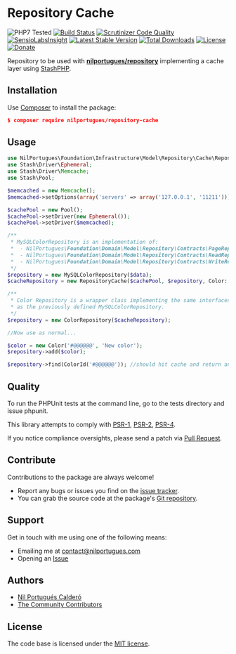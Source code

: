 # Repository Cache
![PHP7 Tested](http://php-eye.com/badge/nilportugues/repository-cache/php70.svg)
[![Build Status](https://travis-ci.org/PHPRepository/repository-cache.svg)](https://travis-ci.org/PHPRepository/repository-cache) [![Scrutinizer Code Quality](https://scrutinizer-ci.com/g/nilportugues/php-repository-cache/badges/quality-score.png?b=master)](https://scrutinizer-ci.com/g/nilportugues/php-repository-cache/?branch=master) [![SensioLabsInsight](https://insight.sensiolabs.com/projects/2941364f-c744-4680-ac53-a77f5328a46d/mini.png)](https://insight.sensiolabs.com/projects/2941364f-c744-4680-ac53-a77f5328a46d) [![Latest Stable Version](https://poser.pugx.org/nilportugues/repository-cache/v/stable)](https://packagist.org/packages/nilportugues/repository-cache) [![Total Downloads](https://poser.pugx.org/nilportugues/repository-cache/downloads)](https://packagist.org/packages/nilportugues/repository-cache) [![License](https://poser.pugx.org/nilportugues/repository-cache/license)](https://packagist.org/packages/nilportugues/repository-cache)
[![Donate](https://www.paypalobjects.com/en_US/i/btn/btn_donate_SM.gif)](https://paypal.me/nilportugues)

Repository to be used with **[nilportugues/repository](https://github.com/nilportugues/php-repository)** implementing a cache layer using [StashPHP](http://www.stashphp.com/). 

## Installation

Use [Composer](https://getcomposer.org) to install the package:

```json
$ composer require nilportugues/repository-cache
```

## Usage

```php
use NilPortugues\Foundation\Infrastructure\Model\Repository\Cache\RepositoryCache;
use Stash\Driver\Ephemeral;
use Stash\Driver\Memcache;
use Stash\Pool;

$memcached = new Memcache();
$memcached->setOptions(array('servers' => array('127.0.0.1', '11211')));

$cachePool = new Pool();
$cachePool->setDriver(new Ephemeral());
$cachePool->setDriver($memcached);

/**
 * MySQLColorRepository is an implementation of:
 *  - NilPortugues\Foundation\Domain\Model\Repository\Contracts\PageRepository
 *  - NilPortugues\Foundation\Domain\Model\Repository\Contracts\ReadRepository
 *  - NilPortugues\Foundation\Domain\Model\Repository\Contracts\WriteRepository
 */
$repository = new MySQLColorRepository($data);
$cacheRepository = new RepositoryCache($cachePool, $repository, Color::class, '3600');

/**
 * Color Repository is a wrapper class implementing the same interfaces
 * as the previously defined MySQLColorRepository.
 */
$repository = new ColorRepository($cacheRepository);

//Now use as normal... 

$color = new Color('#@@@@@@', 'New color');
$repository->add($color);

$repository->find(ColorId('#@@@@@@')); //should hit cache and return an instance of Color.
```



## Quality

To run the PHPUnit tests at the command line, go to the tests directory and issue phpunit.

This library attempts to comply with [PSR-1](http://www.php-fig.org/psr/psr-1/), [PSR-2](http://www.php-fig.org/psr/psr-2/), [PSR-4](http://www.php-fig.org/psr/psr-4/).

If you notice compliance oversights, please send a patch via [Pull Request](https://github.com/nilportugues/php-repository-cache/pulls).


## Contribute

Contributions to the package are always welcome!

* Report any bugs or issues you find on the [issue tracker](https://github.com/nilportugues/php-repository-cache/issues/new).
* You can grab the source code at the package's [Git repository](https://github.com/nilportugues/php-repository-cache).


## Support

Get in touch with me using one of the following means:

 - Emailing me at <contact@nilportugues.com>
 - Opening an [Issue](https://github.com/nilportugues/php-repository-cache/issues/new)


## Authors

* [Nil Portugués Calderó](http://nilportugues.com)
* [The Community Contributors](https://github.com/nilportugues/php-repository-cache/graphs/contributors)


## License
The code base is licensed under the [MIT license](LICENSE).

